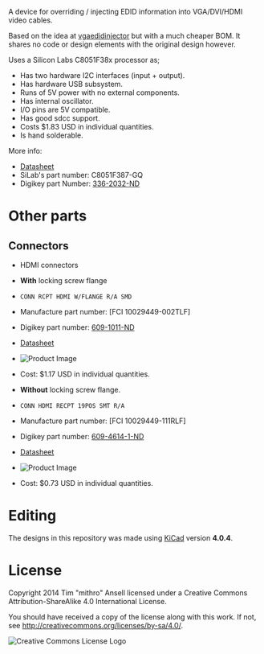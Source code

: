 A device for overriding / injecting EDID information into VGA/DVI/HDMI video
cables.

Based on the idea at
[vgaedidinjector](https://github.com/datenwolf/vgaedidinjector) but with a much
cheaper BOM. It shares no code or design elements with the original design
however.

Uses a Silicon Labs C8051F38x processor as;
 * Has two hardware I2C interfaces (input + output).
 * Has hardware USB subsystem.
 * Runs of 5V power with no external components.
 * Has internal oscillator.
 * I/O pins are 5V compatible.
 * Has good sdcc support.
 * Costs $1.83 USD in individual quantities.
 * Is hand solderable.

More info:
 * [Datasheet](http://www.silabs.com/Support%20Documents/TechnicalDocs/C8051F38x.pdf)
 * SiLab's part number: C8051F387-GQ
 * Digikey part Number: [336-2032-ND](http://www.digikey.com/product-detail/en/C8051F387-GQ/336-2032-ND/2601833)

# Other parts

## Connectors

 * HDMI connectors
  * **With** locking screw flange
   * `CONN RCPT HDMI W/FLANGE R/A SMD`
   * Manufacture part number: [FCI 10029449-002TLF]
   * Digikey part number: [609-1011-ND](http://www.digikey.com/product-search/en?KeyWords=609-1011-ND&WT.z_header=search_go)
   * [Datasheet](http://portal.fciconnect.com/Comergent//fci/drawing/10029449.pdf)
   * ![Product Image](http://media.digikey.com/photos/FCI%20Photos/10029449-002TLF.jpg)
   * Cost: $1.17 USD in individual quantities.

  * **Without** locking screw flange.
   * `CONN HDMI RECPT 19POS SMT R/A`
   * Manufacture part number: [FCI 10029449-111RLF]
   * Digikey part number: [609-4614-1-ND](http://www.digikey.com/product-detail/en/10029449-111RLF/609-4614-1-ND/2785376)
   * [Datasheet](http://portal.fciconnect.com/Comergent//fci/drawing/10029449.pdf)
   * ![Product Image](http://media.digikey.com/Photos/FCI%20Photos/10029449-111RLF.JPG)
   * Cost: $0.73 USD in individual quantities.


# Editing

The designs in this repository was made using
[KiCad](http://www.kicad-pcb.org/) version **4.0.4**.

# License

Copyright 2014 Tim "mithro" Ansell licensed under a
Creative Commons Attribution-ShareAlike 4.0 International License.

You should have received a copy of the license along with this
work.  If not, see <http://creativecommons.org/licenses/by-sa/4.0/>.

![Creative Commons License Logo](https://i.creativecommons.org/l/by-sa/4.0/88x31.png)
